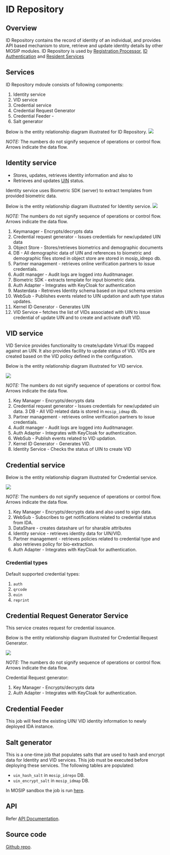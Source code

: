 # ID Repository

## Overview
ID Repository contains the record of identity of an individual, and provides API based mechanism to store, retrieve and update identity details by other MOSIP modules. ID Repository is used by [Registration Processor](registration-processor.md), [ID Authentication](id-authentication-services.md) and [Resident Services](resdient-services.md)

## Services
ID Repository mdoule consists of following components:
1. Identity service
1. VID service 
1. Credential service
1. Credential Request Generator
1. Credential Feeder - 
1. Salt generator 

Below is the entity relationship diagram illustrated for ID Repository.
![](_images/id-repository.png)

*NOTE:* The numbers do not signify sequence of operations or control flow. Arrows indicate the data flow.

## Identity service
* Stores, updates, retrieves identity information and also to 
* Retrieves and updates [UIN](identifiers.md#uin) status.

Identity service uses Biometric SDK (server) to extract templates from provided biometric data.

Below is the entity relationship diagram illustrated for Identity service.
![](_images/identity-service.png)

*NOTE:* The numbers do not signify sequence of operations or control flow. Arrows indicate the data flow.

1. Keymanager - Encrypts/decrypts data
2. Credential request generator - Issues credentials for new/updated UIN data
3. Object Store - Stores/retrieves biometrics and demographic documents
4. DB - All demographic data of UIN and references to biometric and demographic files stored in object store are stored in mosip_idrepo db.
5. Partner management - retrieves online verification partners to issue credentials.
6. Audit manager - Audit logs are logged into Auditmanager.
7. Biometric SDK - extracts template for input biometric data.
8. Auth Adapter - Integrates with KeyCloak for authentication
9. Masterdata - Retreives Identity schema based on input schema version
10. WebSub - Publishes events related to UIN updation and auth type status updates.
11. Kernel ID Generator - Generates UIN
12. VID Service – fetches the list of VIDs associated with UIN to issue credential of update UIN and to create and activate draft VID.

## VID service
VID Service provides functionality to create/update Virtual IDs mapped against an UIN. It also provides facility to update status of VID. VIDs are created based on the VID policy defined in the configuration.

Below is the entity relationship diagram illustrated for VID service.

![](_images/VID-service.png)

*NOTE:* The numbers do not signify sequence of operations or control flow. Arrows indicate the data flow.

1. Key Manager - Encrypts/decrypts data
2. Credential request generator - Issues credentials for new/updated uin data.
3  DB - All VID related data is stored in `mosip_idmap` db.
4. Partner management - retrieves online verification partners to issue credentials.
5. Audit manager - Audit logs are logged into Auditmanager.
6. Auth Adapter - Integrates with KeyCloak for authentication.
7. WebSub - Publish events related to VID updation.
8. Kernel ID Generator - Generates VID.
9. Identity Service - Checks the status of UIN to create VID

## Credential service

Below is the entity relationship diagram illustrated for Credential service.

![](_images/credential-service.png)

*NOTE:* The numbers do not signify sequence of operations or control flow. Arrows indicate the data flow.

1. Key Manager - Encrypts/decrypts data and also used to sign data.
2. WebSub - Subscribes to get notifications related to credential status from IDA.
3. DataShare - creates datashare url for sharable attributes
4. Identity service - retrieves identity data for UIN/VID.
5. Partner management - retrieves policies related to credential type and also retrieves policy for bio-extraction.
6. Auth Adapter - Integrates with KeyCloak for authentication.

### Credential types
Default supported credential types:
1. `auth`
1. `qrcode`
1. `euin`
1. `reprint`

## Credential Request Generator Service
This service creates request for credential issuance.

Below is the entity relationship diagram illustrated for Credential Request Generator.

![](_images/credential-request-generator.png)

*NOTE:* The numbers do not signify sequence of operations or control flow. Arrows indicate the data flow.

Credential Request generator:
1. Key Manager - Encrypts/decrypts data
2. Auth Adapter - Integrates with KeyCloak for authentication.

## Credential Feeder
This job will feed the existing UIN/ VID identity information to newly deployed IDA instance.

## Salt generator 
This is a one-time job that populates salts that are used to hash and encrypt data for Identity and VID services. This job must be executed before deploying these services.  The following tables are populated:
* `uin_hash_salt` in `mosip_idrepo` DB.
* `uin_encrypt_salt` in `mosip_idmap` DB.

In MOSIP sandbox the job is run [here](https://github.com/mosip/mosip-infra/blob/1.2.0-rc2/deployment/v3/mosip/idrepo/install.sh).

## API
Refer [API Documentation](https://mosip.github.io/documentation/1.2.0-rc2/1.2.0-rc2.html).

## Source code 
[Github repo](https://github.com/mosip/id-repository/tree/1.2.0-rc2).


